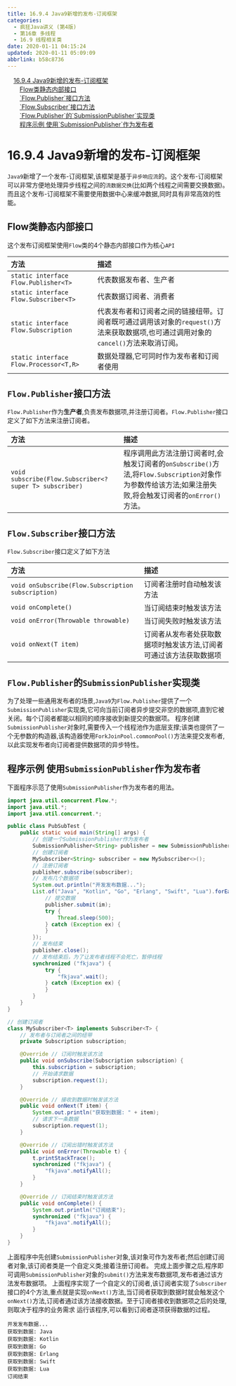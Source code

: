 ```yaml
---
title: 16.9.4 Java9新增的发布-订阅框架
categories: 
  - 疯狂Java讲义 (第4版)
  - 第16章 多线程
  - 16.9 线程相关类
date: 2020-01-11 04:15:24
updated: 2020-01-11 05:09:09
abbrlink: b58c8736
---
```

<div id='my_toc'><a href="/JavaReadingNotes/b58c8736/#16-9-4-Java9新增的发布-订阅框架" class="header_1">16.9.4 Java9新增的发布-订阅框架</a><br><a href="/JavaReadingNotes/b58c8736/#Flow类静态内部接口" class="header_2">Flow类静态内部接口</a><br><a href="/JavaReadingNotes/b58c8736/#-Flow-Publisher-接口方法" class="header_2">`Flow.Publisher`接口方法</a><br><a href="/JavaReadingNotes/b58c8736/#-Flow-Subscriber-接口方法" class="header_2">`Flow.Subscriber`接口方法</a><br><a href="/JavaReadingNotes/b58c8736/#-Flow-Publisher-的-SubmissionPublisher-实现类" class="header_2">`Flow.Publisher`的`SubmissionPublisher`实现类</a><br><a href="/JavaReadingNotes/b58c8736/#程序示例-使用-SubmissionPublisher-作为发布者" class="header_2">程序示例 使用`SubmissionPublisher`作为发布者</a><br></div>
<style>.header_1{margin-left: 1em;}.header_2{margin-left: 2em;}.header_3{margin-left: 3em;}.header_4{margin-left: 4em;}.header_5{margin-left: 5em;}.header_6{margin-left: 6em;}</style>
<!--more-->
<script>if (navigator.platform.search('arm')==-1){document.getElementById('my_toc').style.display = 'none';}var e,p = document.getElementsByTagName('p');while (p.length>0) {e = p[0];e.parentElement.removeChild(e);}</script>

<!--end-->
# 16.9.4 Java9新增的发布-订阅框架
`Java9`新增了一个发布-订阅框架,该框架是基于`异步响应流`的。这个发布-订阅框架可以非常方便地处理异步线程之间的`流数据交换`(比如两个线程之间需要交换数据)。而且这个发布-订阅框架不需要使用数据中心来缓冲数据,同时具有非常高效的性能。

## Flow类静态内部接口
这个发布订阅框架使用`Flow`类的4个静态内部接口作为核心`API`

|方法|描述|
|:--|:--|
|`static interface Flow.Publisher<T>`|代表数据发布者、生产者|
|`static interface Flow.Subscriber<T>`|代表数据订阅者、消费者|
|`static interface Flow.Subscription`|代表发布者和订阅者之间的链接纽带。订阅者既可通过调用该对象的`request()`方法来获取数据项,也可通过调用对象的`cancel()`方法来取消订阅。|
|`static interface Flow.Processor<T,​R>`|数据处理器,它可同时作为发布者和订阅者使用|

## `Flow.Publisher`接口方法
`Flow.Publisher`作为**生产者**,负责发布数据项,并注册订阅者。`Flow.Publisher`接口定义了如下方法来注册订阅者。

|方法|描述|
|:--|:--|
|`void subscribe(Flow.Subscriber<? super T> subscriber)`|程序调用此方法注册订阅者时,会触发订阅者的`onSubscribe()`方法,将`Flow.Subscription`对象作为参数传给该方法;如果注册失败,将会触发订阅者的`onError()`方法。|

## `Flow.Subscriber`接口方法
`Flow.Subscriber`接口定义了如下方法

|方法|描述|
|:--|:--|
|`void onSubscribe(Flow.Subscription subscription)`|订阅者注册时自动触发该方法|
|`void onComplete()`|当订阅结束时触发该方法|
|`void onError(Throwable throwable)`|当订阅失败时触发该方法|
|`void onNext(T item)`|订阅者从发布者处获取数据项时触发该方法,订阅者可通过该方法获取数据项|

## `Flow.Publisher`的`SubmissionPublisher`实现类
为了处理一些通用发布者的场景,`Java9`为`Flow.Publisher`提供了一个`SubmissionPublisher`实现类,它可向当前订阅者异步提交非空的数据项,直到它被关闭。每个订阅者都能以相同的顺序接收到新提交的数据项。
程序创建`SubmissionPublisher`对象时,需要传入一个线程池作为底层支撑;该类也提供了一个无参数的构造器,该构造器使用`ForkJoinPool.commonPool()`方法来提交发布者,以此实现发布者向订阅者提供数据项的异步特性。
## 程序示例 使用`SubmissionPublisher`作为发布者
下面程序示范了使用`SubmissionPublisher`作为发布者的用法。
```java
import java.util.concurrent.Flow.*;
import java.util.*;
import java.util.concurrent.*;

public class PubSubTest {
    public static void main(String[] args) {
        // 创建一个SubmissionPublisher作为发布者
        SubmissionPublisher<String> publisher = new SubmissionPublisher<>();
        // 创建订阅者
        MySubscriber<String> subscriber = new MySubscriber<>();
        // 注册订阅者
        publisher.subscribe(subscriber);
        // 发布几个数据项
        System.out.println("开发发布数据...");
        List.of("Java", "Kotlin", "Go", "Erlang", "Swift", "Lua").forEach(im -> {
            // 提交数据
            publisher.submit(im);
            try {
                Thread.sleep(500);
            } catch (Exception ex) {
            }
        });
        // 发布结束
        publisher.close();
        // 发布结束后，为了让发布者线程不会死亡，暂停线程
        synchronized ("fkjava") {
            try {
                "fkjava".wait();
            } catch (Exception ex) {
            }
        }
    }
}

// 创建订阅者
class MySubscriber<T> implements Subscriber<T> {
    // 发布者与订阅者之间的纽带
    private Subscription subscription;

    @Override // 订阅时触发该方法
    public void onSubscribe(Subscription subscription) {
        this.subscription = subscription;
        // 开始请求数据
        subscription.request(1);
    }

    @Override // 接收到数据时触发该方法
    public void onNext(T item) {
        System.out.println("获取到数据: " + item);
        // 请求下一条数据
        subscription.request(1);
    }

    @Override // 订阅出错时触发该方法
    public void onError(Throwable t) {
        t.printStackTrace();
        synchronized ("fkjava") {
            "fkjava".notifyAll();
        }
    }

    @Override // 订阅结束时触发该方法
    public void onComplete() {
        System.out.println("订阅结束");
        synchronized ("fkjava") {
            "fkjava".notifyAll();
        }
    }
}
```
上面程序中先创建`SubmissionPublisher`对象,该对象可作为发布者;然后创建订阅者对象,该订阅者类是一个自定义类;接着注册订阅者。
完成上面步骤之后,程序即可调用`SubmissionPublisher`对象的`submit()`方法来发布数据项,发布者通过该方法发布数据项。
上面程序实现了一个自定义的订阅者,该订阅者实现了`Subscriber`接口的4个方法,重点就是实现`onNext()`方法,当订阅者获取到数据时就会触发这个`onNext()`方法,订阅者通过该方法接收数据。至于订阅者接收到数据项之后的处理,则取决于程序的业务需求
运行该程序,可以看到订阅者逐项获得数据的过程。
```
开发发布数据...
获取到数据: Java
获取到数据: Kotlin
获取到数据: Go
获取到数据: Erlang
获取到数据: Swift
获取到数据: Lua
订阅结束
```
